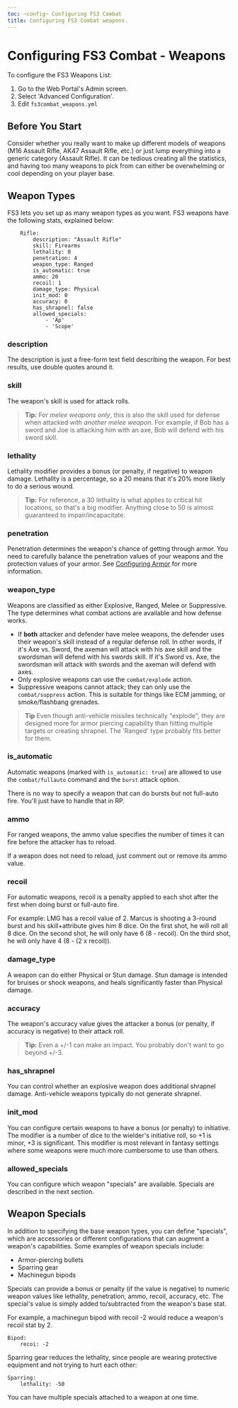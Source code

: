 ```yaml
---
toc: ~config~ Configuring FS3 Combat
title: Configuring FS3 Combat weapons.
---
```

# Configuring FS3 Combat - Weapons

To configure the FS3 Weapons List:

1. Go to the Web Portal's Admin screen.
2. Select 'Advanced Configuration'.
3. Edit `fs3combat_weapons.yml`

## Before You Start

Consider whether you really want to make up different models of weapons (M16 Assault Rifle, AK47 Assault Rifle, etc.) or just lump everything into a generic category (Assault Rifle). It can be tedious creating all the statistics, and having too many weapons to pick from can either be overwhelming or cool depending on your player base.

## Weapon Types

FS3 lets you set up as many weapon types as you want.  FS3 weapons have the following stats, explained below:

        Rifle:
            description: "Assault Rifle"
            skill: Firearms
            lethality: 0
            penetration: 4
            weapon_type: Ranged
            is_automatic: true
            ammo: 20
            recoil: 1
            damage_type: Physical
            init_mod: 0
            accuracy: 0
            has_shrapnel: false
            allowed_specials: 
                - 'Ap'
                - 'Scope'

### description

The description is just a free-form text field describing the weapon.  For best results, use double quotes around it.

### skill

The weapon's skill is used for attack rolls.  

> **Tip:** For *melee weapons only*, this is also the skill used for defense when attacked with *another melee weapon*. For example, if Bob has a sword and Joe is attacking him with an axe, Bob will defend with his sword skill.

### lethality

Lethality modifier provides a bonus (or penalty, if negative) to weapon damage.  Lethality is a percentage, so a 20 means that it's 20% more likely to do a serious wound.

> **Tip:** For reference, a 30 lethality is what applies to critical hit locations, so that's a big modifier.  Anything close to 50 is almost guaranteed to impair/incapacitate.

### penetration

Penetration determines the weapon's chance of getting through armor.  You need to carefully balance the penetration values of your weapons and the protection values of your armor.  See [Configuring Armor](/tutorials/config/fs3combat_armor) for more information.

### weapon_type

Weapons are classified as either Explosive, Ranged, Melee or Suppressive.  The type determines what combat actions are available and how defense works.

* If **both** attacker and defender have melee weapons, the defender uses their weapon's skill instead of a regular defense roll.  In other words, if it's Axe vs. Sword, the axeman will attack with his axe skill and the swordsman will defend with his swords skill.   If it's Sword vs. Axe, the swordsman will attack with swords and the axeman will defend with axes.
* Only explosive weapons can use the `combat/explode` action.
* Suppressive weapons cannot attack; they can only use the `combat/suppress` action.  This is suitable for things like ECM jamming, or smoke/flashbang grenades.

> **Tip** Even though anti-vehicle missiles technically "explode", they are designed more for armor piercing capability than hitting multiple targets or creating shrapnel.  The 'Ranged' type probably fits better for them.

### is_automatic

Automatic weapons (marked with `is_automatic: true`) are allowed to use the `combat/fullauto` command and the `burst` attack option.  

There is no way to specify a weapon that can do bursts but not full-auto fire.  You'll just have to handle that in RP.

### ammo

For ranged weapons, the ammo value specifies the number of times it can fire before the attacker has to reload.

If a weapon does not need to reload, just comment out or remove its ammo value.

### recoil

For automatic weapons, recoil is a penalty applied to each shot after the first when doing burst or full-auto fire.

For example:  LMG has a recoil value of 2.  Marcus is shooting a 3-round burst and his skill+attribute gives him 8 dice.  On the first shot, he will roll all 8 dice.  On the second shot, he will only have 6 (8 - recoil).  On the third shot, he will only have 4 (8 - (2 x recoil)).

### damage_type

A weapon can do either Physical or Stun damage.  Stun damage is intended for bruises or shock weapons, and heals significantly faster than Physical damage.

### accuracy

The weapon's accuracy value gives the attacker a bonus (or penalty, if accuracy is negative) to their attack roll.  

> **Tip:** Even a +/-1 can make an impact.  You probably don't want to go beyond +/-3.

### has_shrapnel

You can control whether an explosive weapon does additional shrapnel damage.  Anti-vehicle weapons typically do not generate shrapnel.

### init_mod

You can configure certain weapons to have a bonus (or penalty) to initiative. The modifier is a number of dice to the wielder's initiative roll, so +1 is minor, +3 is significant.  This modifier is most relevant in fantasy settings where some weapons were much more cumbersome to use than others.

### allowed_specials

You can configure which weapon "specials" are available.  Specials are described in the next section.


## Weapon Specials

In addition to specifying the base weapon types, you can define "specials", which are accessories or different configurations that can augment a weapon's capabilities.   Some examples of weapon specials include:

* Armor-piercing bullets
* Sparring gear
* Machinegun bipods

Specials can provide a bonus or penalty (if the value is negative) to numeric weapon values like lethality, penetration, ammo, recoil, accuracy, etc.  The special's value is simply added to/subtracted from the weapon's base stat.

For example, a machinegun bipod with recoil -2 would reduce a weapon's recoil stat by 2.

    Bipod:
        recoi: -2

Sparring gear reduces the lethality, since people are wearing protective equipment and not trying to hurt each other:

    Sparring:
        lethality: -50

You can have multiple specials attached to a weapon at one time.